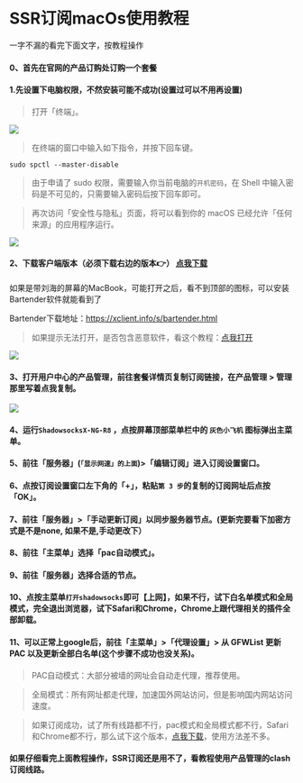 # SSR订阅macOs使用教程

一字不漏的看完下面文字，按教程操作

#### 0、首先在官网的产品订购处订购一个套餐


#### 1.先设置下电脑权限，不然安装可能不成功(设置过可以不用再设置)

> 打开「终端」。

![](/img/mac1.png)

> 在终端的窗口中输入如下指令，并按下回车键。

```
sudo spctl --master-disable
```

> 由于申请了 sudo 权限，需要输入你当前电脑的`开机密码`，在 Shell 中输入密码是不可见的，只需要输入密码后按下回车即可。

> 再次访问「安全性与隐私」页面，将可以看到你的 macOS 已经允许「任何来源」的应用程序运行。

![](/img/mac2.png)

#### 2、下载客户端版本（必须下载右边的版本👉） [点我下载](https://file.o4o.win/Mac/ShadowsocksX-NG-R8.dmg)

如果是带刘海的屏幕的MacBook，可能打开之后，看不到顶部的图标，可以安装Bartender软件就能看到了

Bartender下载地址：https://xclient.info/s/bartender.html

>如果提示无法打开，是否包含恶意软件，看这个教程：[点我打开](https://www.zybuluo.com/hellozubuluo/note/1762303)

![](/img/mac3.png)


#### 3、打开用户中心的产品管理，前往套餐详情页复制订阅链接，在产品管理 > 管理 那里写着点我复制。

![](/img/mac4.png)

#### 4、运行`ShadowsocksX-NG-R8` ，点按屏幕顶部菜单栏中的 `灰色小飞机` 图标弹出主菜单。

#### 5、前往「服务器」(`「显示网速」的上面`)>「编辑订阅」进入订阅设置窗口。

#### 6、点按订阅设置窗口左下角的「+」，粘贴`第 3 步`的复制的订阅网址后点按「OK」。

#### 7、前往「服务器」>「手动更新订阅」以同步服务器节点。(更新完要看下加密方式是不是none, 如果不是,手动更改下）

#### 8、前往「主菜单」选择「pac自动模式」。

#### 9、前往「服务器」选择合适的节点。

#### 10、点按主菜单`打开shadowsocks`即可【上网】，如果不行，试下白名单模式和全局模式，完全退出浏览器，试下Safari和Chrome，Chrome上跟代理相关的插件全部卸载。

#### 11、可以正常上google后，前往「主菜单」>「代理设置」> 从 GFWList 更新 PAC 以及更新全部白名单(这个步骤不成功也没关系)。


> PAC自动模式：大部分被墙的网址会自动走代理，推荐使用。

> 全局模式：所有网址都走代理，加速国外网站访问，但是影响国内网站访问速度。

> 如果订阅成功，试了所有线路都不行，pac模式和全局模式都不行，Safari和Chrome都不行，那么试下这个版本，[点我下载](https://file.o4o.win/Mac/electron-ssr-0.2.6.dmg)，使用方法差不多。

#### 如果仔细看完上面教程操作，SSR订阅还是用不了，看教程使用产品管理的clash订阅线路。

